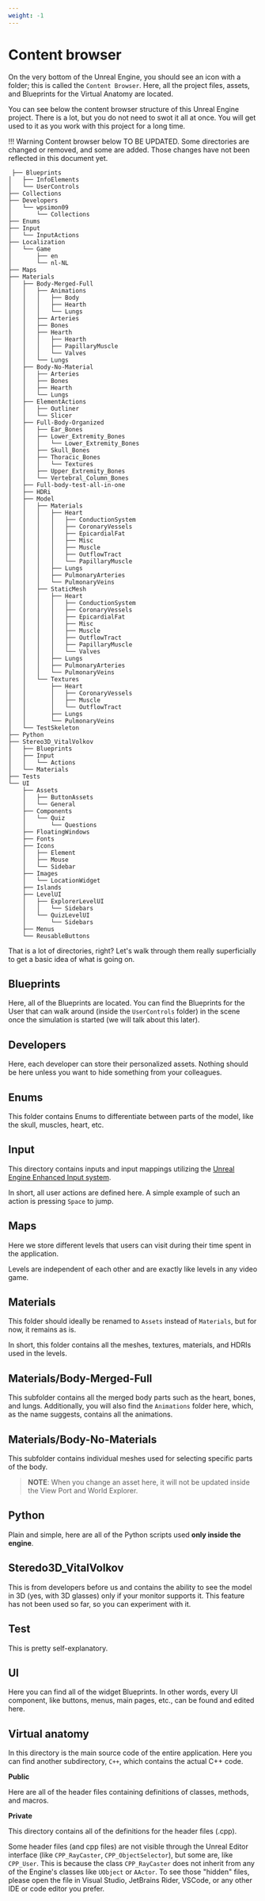 ```yaml
---
weight: -1
---
```


# Content browser

On the very bottom of the Unreal Engine, you should see an icon with a folder; this is called the `Content Browser`. Here, all the project files, assets, and Blueprints for the Virtual Anatomy are located.

You can see below the content browser structure of this Unreal Engine project. There is a lot, but you do not need to swot it all at once. You will get used to it as you work with this project for a long time. 

!!! Warning
    Content browser below TO BE UPDATED. Some directories are changed or removed, and some are added. Those changes have not been reflected in this document yet.

```shell
 ├── Blueprints
│   ├── InfoElements
│   └── UserControls
├── Collections
├── Developers
│   └── wpsimon09
│       └── Collections
├── Enums
├── Input
│   └── InputActions
├── Localization
│   └── Game
│       ├── en
│       └── nl-NL
├── Maps
├── Materials
│   ├── Body-Merged-Full
│   │   ├── Animations
│   │   │   ├── Body
│   │   │   ├── Hearth
│   │   │   └── Lungs
│   │   ├── Arteries
│   │   ├── Bones
│   │   ├── Hearth
│   │   │   ├── Hearth
│   │   │   ├── PapillaryMuscle
│   │   │   └── Valves
│   │   └── Lungs
│   ├── Body-No-Material
│   │   ├── Arteries
│   │   ├── Bones
│   │   ├── Hearth
│   │   └── Lungs
│   ├── ElementActions
│   │   ├── Outliner
│   │   └── Slicer
│   ├── Full-Body-Organized
│   │   ├── Ear_Bones
│   │   ├── Lower_Extremity_Bones
│   │   │   └── Lower_Extremity_Bones
│   │   ├── Skull_Bones
│   │   ├── Thoracic_Bones
│   │   │   └── Textures
│   │   ├── Upper_Extremity_Bones
│   │   └── Vertebral_Column_Bones
│   ├── Full-body-test-all-in-one
│   ├── HDRi
│   ├── Model
│   │   ├── Materials
│   │   │   ├── Heart
│   │   │   │   ├── ConductionSystem
│   │   │   │   ├── CoronaryVessels
│   │   │   │   ├── EpicardialFat
│   │   │   │   ├── Misc
│   │   │   │   ├── Muscle
│   │   │   │   ├── OutflowTract
│   │   │   │   └── PapillaryMuscle
│   │   │   ├── Lungs
│   │   │   ├── PulmonaryArteries
│   │   │   └── PulmonaryVeins
│   │   ├── StaticMesh
│   │   │   ├── Heart
│   │   │   │   ├── ConductionSystem
│   │   │   │   ├── CoronaryVessels
│   │   │   │   ├── EpicardialFat
│   │   │   │   ├── Misc
│   │   │   │   ├── Muscle
│   │   │   │   ├── OutflowTract
│   │   │   │   ├── PapillaryMuscle
│   │   │   │   └── Valves
│   │   │   ├── Lungs
│   │   │   ├── PulmonaryArteries
│   │   │   └── PulmonaryVeins
│   │   └── Textures
│   │       ├── Heart
│   │       │   ├── CoronaryVessels
│   │       │   ├── Muscle
│   │       │   └── OutflowTract
│   │       ├── Lungs
│   │       └── PulmonaryVeins
│   └── TestSkeleton
├── Python
├── Stereo3D_VitalVolkov
│   ├── Blueprints
│   ├── Input
│   │   └── Actions
│   └── Materials
├── Tests
└── UI
    ├── Assets
    │   ├── ButtonAssets
    │   └── General
    ├── Components
    │   └── Quiz
    │       └── Questions
    ├── FloatingWindows
    ├── Fonts
    ├── Icons
    │   ├── Element
    │   ├── Mouse
    │   └── Sidebar
    ├── Images
    │   └── LocationWidget
    ├── Islands
    ├── LevelUI
    │   ├── ExplorerLevelUI
    │   │   └── Sidebars
    │   └── QuizLevelUI
    │       └── Sidebars
    ├── Menus
    └── ReusableButtons
```

That is a lot of directories, right? Let's walk through them really superficially to get a basic idea of what is going on.

## Blueprints

Here, all of the Blueprints are located. You can find the Blueprints for the User that can walk around (inside the `UserControls` folder) in the scene once the simulation is started (we will talk about this later).

## Developers

Here, each developer can store their personalized assets. Nothing should be here unless you want to hide something from your colleagues.

## Enums

This folder contains Enums to differentiate between parts of the model, like the skull, muscles, heart, etc.

## Input

This directory contains inputs and input mappings utilizing the [Unreal Engine Enhanced Input system](https://dev.epicgames.com/documentation/en-us/unreal-engine/enhanced-input-in-unreal-engine).

In short, all user actions are defined here. A simple example of such an action is pressing `Space` to jump.

## Maps

Here we store different levels that users can visit during their time spent in the application.

Levels are independent of each other and are exactly like levels in any video game.

## Materials

This folder should ideally be renamed to `Assets` instead of `Materials`, but for now, it remains as is.

In short, this folder contains all the meshes, textures, materials, and HDRIs used in the levels.

## Materials/Body-Merged-Full

This subfolder contains all the merged body parts such as the heart, bones, and lungs. Additionally, you will also find the `Animations` folder here, which, as the name suggests, contains all the animations.

## Materials/Body-No-Materials

This subfolder contains individual meshes used for selecting specific parts of the body.


> **NOTE**: When you change an asset here, it will not be updated inside the View Port and World Explorer.

## Python

Plain and simple, here are all of the Python scripts used **only inside the engine**.

## Steredo3D_VitalVolkov

This is from developers before us and contains the ability to see the model in 3D (yes, with 3D glasses) only if your monitor supports it. This feature has not been used so far, so you can experiment with it.

## Test

This is pretty self-explanatory.

## UI

Here you can find all of the widget Blueprints. In other words, every UI component, like buttons, menus, main pages, etc., can be found and edited here.

## Virtual anatomy

In this directory is the main source code of the entire application. Here you can find another subdirectory, `C++`, which contains the actual C++ code.

**Public**

Here are all of the header files containing definitions of classes, methods, and macros.

**Private**

This directory contains all of the definitions for the header files (.cpp).

Some header files (and cpp files) are not visible through the Unreal Editor interface (like `CPP_RayCaster`, `CPP_ObjectSelector`), but some are, like `CPP_User`. This is because the class `CPP_RayCaster` does not inherit from any of the Engine's classes like `UObject` or `AActor`. To see those "hidden" files, please open the file in Visual Studio, JetBrains Rider, VSCode, or any other IDE or code editor you prefer.




